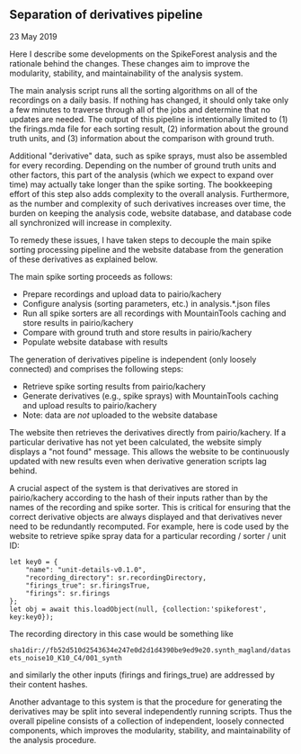 ## Separation of derivatives pipeline

23 May 2019

Here I describe some developments on the SpikeForest analysis and the rationale
behind the changes. These changes aim to improve the modularity, stability, and
maintainability of the analysis system.

The main analysis script runs all the sorting algorithms on all of the
recordings on a daily basis. If nothing has changed, it should only take only a
few minutes to traverse through all of the jobs and determine that no updates
are needed. The output of this pipeline is intentionally limited to (1) the
firings.mda file for each sorting result, (2) information about the ground truth
units, and (3) information about the comparison with ground truth.

Additional "derivative" data, such as spike sprays, must also be assembled for
every recording. Depending on the number of ground truth units and other
factors, this part of the analysis (which we expect to expand over time) may
actually take longer than the spike sorting. The bookkeeping effort of this step
also adds complexity to the overall analysis. Furthermore, as the number and
complexity of such derivatives increases over time, the burden on keeping the
analysis code, website database, and database code all synchronized will
increase in complexity.

To remedy these issues, I have taken steps to decouple the main spike sorting
processing pipeline and the website database from the generation of these
derivatives as explained below.

The main spike sorting proceeds as follows:

* Prepare recordings and upload data to pairio/kachery
* Configure analysis (sorting parameters, etc.) in analysis.*.json files
* Run all spike sorters are all recordings with MountainTools caching and store
  results in pairio/kachery
* Compare with ground truth and store results in pairio/kachery
* Populate website database with results

The generation of derivatives pipeline is independent (only loosely connected)
and comprises the following steps:

* Retrieve spike sorting results from pairio/kachery
* Generate derivatives (e.g., spike sprays) with MountainTools caching and
  upload results to pairio/kachery
* Note: data are *not* uploaded to the website database

The website then retrieves the derivatives directly from pairio/kachery. If a
particular derivative has not yet been calculated, the website simply displays a
"not found" message. This allows the website to be continuously updated with new
results even when derivative generation scripts lag behind.

A crucial aspect of the system is that derivatives are stored in pairio/kachery
according to the hash of their inputs rather than by the names of the recording
and spike sorter. This is critical for ensuring that the correct derivative
objects are always displayed and that derivatives never need to be redundantly
recomputed. For example, here is code used by the website to retrieve spike
spray data for a particular recording / sorter / unit ID:

```
let key0 = {
    "name": "unit-details-v0.1.0",
    "recording_directory": sr.recordingDirectory,
    "firings_true": sr.firingsTrue,
    "firings": sr.firings
};
let obj = await this.loadObject(null, {collection:'spikeforest', key:key0});
```

The recording directory in this case would be something like

```sha1dir://fb52d510d2543634e247e0d2d1d4390be9ed9e20.synth_magland/datasets_noise10_K10_C4/001_synth```

and similarly the other inputs (firings and firings_true) are addressed by their
content hashes.

Another advantage to this system is that the procedure for generating the
derivatives may be split into several independently running scripts. Thus the
overall pipeline consists of a collection of independent, loosely connected
components, which improves the modularity, stability, and maintainability of the
analysis procedure.